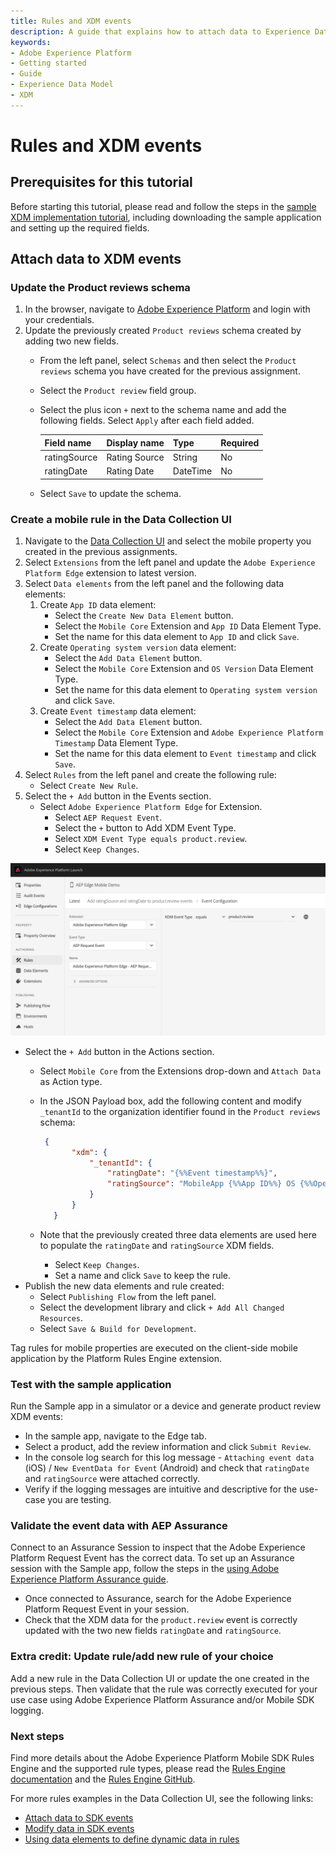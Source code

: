 ```yaml
---
title: Rules and XDM events
description: A guide that explains how to attach data to Experience Data Model (XDM) events.
keywords:
- Adobe Experience Platform
- Getting started
- Guide
- Experience Data Model
- XDM
---
```


# Rules and XDM events

## Prerequisites for this tutorial

Before starting this tutorial, please read and follow the steps in the [sample XDM implementation tutorial](./sample-xdm-implementation.md), including downloading the sample application and setting up the required fields.

## Attach data to XDM events

### Update the Product reviews schema

1. In the browser, navigate to [Adobe Experience Platform](https://experience.adobe.com/platform) and login with your credentials.
2. Update the previously created `Product reviews` schema created by adding two new fields.
   * From the left panel, select `Schemas` and then select the `Product reviews` schema you have created for the previous assignment.
   * Select the `Product review` field group.
   * Select the plus icon `+` next to the schema name and add the following fields. Select `Apply` after each field added.

     | Field name | Display name | Type | Required |
     | :--- | :--- | :--- | :--- |
     | ratingSource | Rating Source | String | No |
     | ratingDate | Rating Date | DateTime | No |

   * Select `Save` to update the schema.

### Create a mobile rule in the Data Collection UI

1. Navigate to the [Data Collection UI](https://experience.adobe.com/#/data-collection/) and select the mobile property you created in the previous assignments.
2. Select `Extensions` from the left panel and update the `Adobe Experience Platform Edge` extension to latest version.
3. Select `Data elements` from the left panel and the following data elements:
   1. Create `App ID` data element:
      * Select the `Create New Data Element` button.
      * Select the `Mobile Core` Extension and `App ID` Data Element Type.
      * Set the name for this data element to `App ID` and click `Save`.
   2. Create `Operating system version` data element:
      * Select the `Add Data Element` button.
      * Select the `Mobile Core` Extension and `OS Version` Data Element Type.
      * Set the name for this data element to `Operating system version` and click `Save`.
   3. Create `Event timestamp` data element:
      * Select the `Add Data Element` button.
      * Select the `Mobile Core` Extension and `Adobe Experience Platform Timestamp` Data Element Type.
      * Set the name for this data element to `Event timestamp` and click `Save`.
4. Select `Rules` from the left panel and create the following rule:
   * Select `Create New Rule`.
5. Select the `+ Add` button in the Events section.
   * Select `Adobe Experience Platform Edge` for Extension.
     * Select `AEP Request Event`.
     * Select the `+` button to Add XDM Event Type.
     * Select `XDM Event Type equals product.review`.
     * Select `Keep Changes`.

![](./assets/rules-and-xdm-events/rule-xdm-event-type.png)

* Select the `+ Add` button in the Actions section.
  * Select `Mobile Core` from the Extensions drop-down and `Attach Data` as Action type.
  * In the JSON Payload box, add the following content and modify `_tenantId` to the organization identifier found in the `Product reviews` schema:

    ```json
     {
           "xdm": {
               "_tenantId": {
                   "ratingDate": "{%%Event timestamp%%}",
                   "ratingSource": "MobileApp {%%App ID%%} OS {%%Operating system version%%}"
               }
           }
       }
    ```

  * Note that the previously created three data elements are used here to populate the `ratingDate` and `ratingSource` XDM fields.
    * Select `Keep Changes`.
    * Set a name and click `Save` to keep the rule.
* Publish the new data elements and rule created:
  * Select `Publishing Flow` from the left panel.
  * Select the development library and click `+ Add All Changed Resources`.
  * Select `Save & Build for Development`.

<InlineAlert variant="info" slots="text"/>

Tag rules for mobile properties are executed on the client-side mobile application by the Platform Rules Engine extension.

### Test with the sample application

Run the Sample app in a simulator or a device and generate product review XDM events:

* In the sample app, navigate to the Edge tab.
* Select a product, add the review information and click `Submit Review`.
* In the console log search for this log message - `Attaching event data` (iOS) / `New EventData for Event` (Android) and check that `ratingDate` and `ratingSource` were attached correctly.
* Verify if the logging messages are intuitive and descriptive for the use-case you are testing.

### Validate the event data with AEP Assurance

Connect to an Assurance Session to inspect that the Adobe Experience Platform Request Event has the correct data. To set up an Assurance session with the Sample app, follow the steps in the [using Adobe Experience Platform Assurance guide](./overview.md#using-aep-assurance).

* Once connected to Assurance, search for the Adobe Experience Platform Request Event in your session.
* Check that the XDM data for the `product.review` event is correctly updated with the two new fields  `ratingDate` and `ratingSource`.

### Extra credit: Update rule/add new rule of your choice

Add a new rule in the Data Collection UI or update the one created in the previous steps. Then validate that the rule was correctly executed for your use case using Adobe Experience Platform Assurance and/or Mobile SDK logging.

### Next steps

Find more details about the Adobe Experience Platform Mobile SDK Rules Engine and the supported rule types, please read the [Rules Engine documentation](../../../base-extensions/mobile-core/rules-engine/index.md) and the [Rules Engine GitHub](https://github.com/adobe/aepsdk-rulesengine-ios).

For more rules examples in the Data Collection UI, see the following links:

* [Attach data to SDK events](../attach-data.md)
* [Modify data in SDK events](../modify-data.md)
* [Using data elements to define dynamic data in rules](../tags-data-elements.md)

